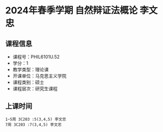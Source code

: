 # 2024年春季学期 自然辩证法概论 李文忠






## 课程信息

- 课程号：PHIL6101U.52
- 学分：1
- 教学类型：理论课
- 开课单位：马克思主义学院
- 课程类别：硕士
- 课程层次：研究生课程

## 上课时间

```
1~5周 3C203 :5(3,4,5) 李文忠
7周 3C203 :7(3,4,5) 李文忠
```

